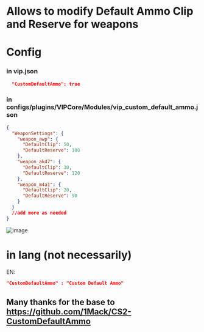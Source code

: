 # Allows to modify Default Ammo Clip and Reserve for weapons 

# Config

### in vip.json
```json
  "CustomDefaultAmmo": true
```
### in configs/plugins/VIPCore/Modules/vip_custom_default_ammo.json
```json
{
  "WeaponSettings": {
    "weapon_awp": {
      "DefaultClip": 50,
      "DefaultReserve": 100
    },
    "weapon_ak47": {
      "DefaultClip": 30,
      "DefaultReserve": 120
    },
    "weapon_m4a1": {
      "DefaultClip": 20,
      "DefaultReserve": 90
    }
  }
  //add more as needed
}
```
![image](https://github.com/user-attachments/assets/c01b41d6-fb9f-43d9-893f-46c90f0f17d2)

# in lang (not necessarily)


EN: 
```json
"CustomDefaultAmmo" : "Custom Default Ammo"
```

## Many thanks for the base to **https://github.com/1Mack/CS2-CustomDefaultAmmo**
